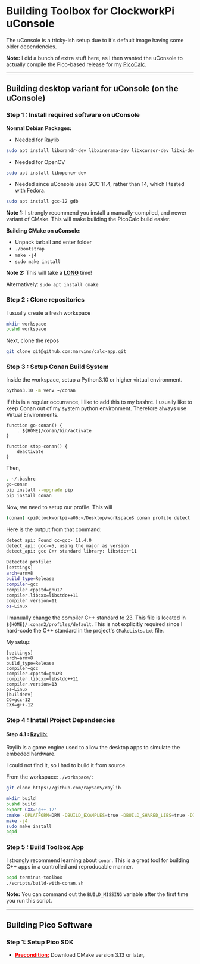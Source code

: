 # Building Toolbox for ClockworkPi uConsole

The uConsole is a tricky-ish setup due to it's default image having some older dependencies. 

**Note:** I did a bunch of extra stuff here, as I then wanted the uConsole to actually compile the Pico-based release for my <u>PicoCalc</u>. 

---
##  Building desktop variant for uConsole (on the uConsole)

### Step 1 : Install required software on uConsole

**Normal Debian Packages:**

- Needed for Raylib

```bash
sudo apt install libxrandr-dev libxinerama-dev libxcursor-dev libxi-dev`
```

- Needed for OpenCV

```bash
sudo apt install libopencv-dev
```

- Needed since uConsole uses GCC 11.4, rather than 14, which I tested with Fedora.

```bash
sudo apt install gcc-12 gdb
```

**Note 1:** I strongly recommend you install a manually-compiled, and newer variant of CMake.  This will make building the PicoCalc build easier. 

**Building CMake on uConsole:**
- Unpack tarball and enter folder
- `./bootstrap`
- `make -j4`
- `sudo make install`

**Note 2:** This will take a <u><b>LONG</b></u> time!

Alternatively:  `sudo apt install cmake`

### Step 2 : Clone repositories

I usually create a fresh workspace

```bash
mkdir workspace
pushd workspace
```

Next, clone the repos

```bash
git clone git@github.com:marvins/calc-app.git
```

### Step 3 : Setup Conan Build System

Inside the workspace, setup a Python3.10 or higher virtual environment. 

```bash
python3.10 -m venv ~/conan
```

If this is a regular occurrance, I like to add this to my bashrc.  I usually like to keep Conan out of my system python environment.  Therefore always use Virtual Environments.

```bashrc
function go-conan() {
    . ${HOME}/conan/bin/activate
}

function stop-conan() {
    deactivate
}
```

Then, 

```bash
. ~/.bashrc
go-conan
pip install --upgrade pip
pip install conan
```

Now, we need to setup our profile.   This will 

```bash
(conan) cpi@clockworkpi-a06:~/Desktop/workspace$ conan profile detect
```
Here is the output from that command:
```bash
detect_api: Found cc=gcc- 11.4.0
detect_api: gcc>=5, using the major as version
detect_api: gcc C++ standard library: libstdc++11

Detected profile:
[settings]
arch=armv8
build_type=Release
compiler=gcc
compiler.cppstd=gnu17
compiler.libcxx=libstdc++11
compiler.version=11
os=Linux
```

I manually change the compiler C++ standard to 23.  This file is located in `${HOME}/.conan2/profiles/default`.  This is not explicitly required since I hard-code the C++ standard in the project's `CMakeLists.txt` file.

My setup:

```
[settings]
arch=armv8
build_type=Release
compiler=gcc
compiler.cppstd=gnu23
compiler.libcxx=libstdc++11
compiler.version=13
os=Linux
[buildenv]
CC=gcc-12
CXX=g++-12
```


### Step 4 : Install Project Dependencies

#### Step 4.1 : <u><b>Raylib:</b></u>

Raylib is a game engine used to allow the desktop apps to simulate the embeded hardware. 

I could not find it, so I had to build it from source. 

From the workspace: `./workspace/`:
```bash
git clone https://github.com/raysan5/raylib

mkdir build
pushd build
export CXX='g++-12'
cmake -DPLATFORM=DRM -DBUILD_EXAMPLES=true -DBUILD_SHARED_LIBS=true -DINCLUDE_EVERYTHING=true -DCMAKE_BUILD_TYPE=Release -DWITH_PIC=true ..
make -j4
sudo make install
popd
```

### Step 5 : Build Toolbox App

I strongly recommend learning about `conan`.  This is a great tool for 
building C++ apps in a controlled and reproducable manner.

```bash
popd terminus-toolbox
./scripts/build-with-conan.sh
```

**Note:** You can command out the `BUILD_MISSING` variable after the first time you run this script.


---

##  Building Pico Software

### Step 1:  Setup Pico SDK

- <u><b><span style="color:red">Precondition:</b></u></span> Download CMake version 3.13 or later, 

